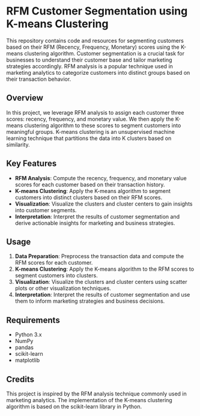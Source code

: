 
# RFM Customer Segmentation using K-means Clustering

This repository contains code and resources for segmenting customers based on their RFM (Recency, Frequency, Monetary) scores using the K-means clustering algorithm. Customer segmentation is a crucial task for businesses to understand their customer base and tailor marketing strategies accordingly. RFM analysis is a popular technique used in marketing analytics to categorize customers into distinct groups based on their transaction behavior.

## Overview

In this project, we leverage RFM analysis to assign each customer three scores: recency, frequency, and monetary value. We then apply the K-means clustering algorithm to these scores to segment customers into meaningful groups. K-means clustering is an unsupervised machine learning technique that partitions the data into K clusters based on similarity.

## Key Features

- **RFM Analysis**: Compute the recency, frequency, and monetary value scores for each customer based on their transaction history.
- **K-means Clustering**: Apply the K-means algorithm to segment customers into distinct clusters based on their RFM scores.
- **Visualization**: Visualize the clusters and cluster centers to gain insights into customer segments.
- **Interpretation**: Interpret the results of customer segmentation and derive actionable insights for marketing and business strategies.

## Usage

1. **Data Preparation**: Preprocess the transaction data and compute the RFM scores for each customer.
2. **K-means Clustering**: Apply the K-means algorithm to the RFM scores to segment customers into clusters.
3. **Visualization**: Visualize the clusters and cluster centers using scatter plots or other visualization techniques.
4. **Interpretation**: Interpret the results of customer segmentation and use them to inform marketing strategies and business decisions.

## Requirements

- Python 3.x
- NumPy
- pandas
- scikit-learn
- matplotlib

## Credits

This project is inspired by the RFM analysis technique commonly used in marketing analytics. The implementation of the K-means clustering algorithm is based on the scikit-learn library in Python.

